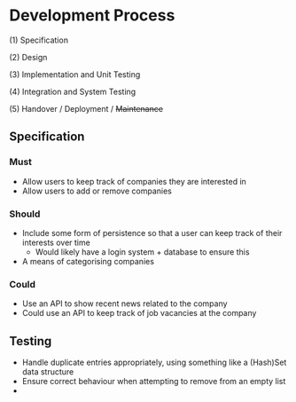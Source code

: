 # Development Process #
(1) Specification

(2) Design

(3) Implementation and Unit Testing

(4) Integration and System Testing

(5) Handover / Deployment / ~~Maintenance~~

## Specification ##
### Must ###
* Allow users to keep track of companies they are interested in
* Allow users to add or remove companies    
### Should ###
* Include some form of persistence so that a user can keep track of their interests over time
    * Would likely have a login system + database to ensure this
* A means of categorising companies
### Could ###
* Use an API to show recent news related to the company
* Could use an API to keep track of job vacancies at the company

## Testing ##
* Handle duplicate entries appropriately, using something like a (Hash)Set data structure
* Ensure correct behaviour when attempting to remove from an empty list
* 